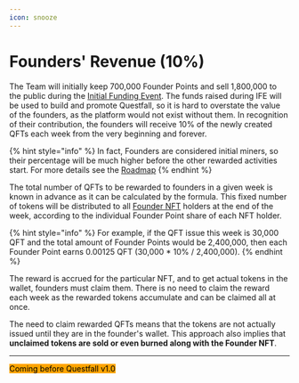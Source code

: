 ```yaml
---
icon: snooze
---
```


# Founders' Revenue (10%)

The Team will initially keep 700,000 Founder Points and sell 1,800,000 to the public during the [Initial Funding Event](../assets/founder-nfts.md). The funds raised during IFE will be used to build and promote Questfall, so it is hard to overstate the value of the founders, as the platform would not exist without them. In recognition of their contribution, the founders will receive 10% of the newly created QFTs each week from the very beginning and forever.

{% hint style="info" %}
In fact, Founders are considered initial miners, so their percentage will be much higher before the other rewarded activities start. For more details see the [Roadmap](broken-reference)
{% endhint %}

The total number of QFTs to be rewarded to founders in a given week is known in advance as it can be calculated by the formula. This fixed number of tokens will be distributed to all [Founder NFT](../assets/founder-nfts.md) holders at the end of the week, according to the individual Founder Point share of each NFT holder.

{% hint style="info" %}
For example, if the QFT issue this week is 30,000 QFT and the total amount of Founder Points would be 2,400,000, then each Founder Point earns 0.00125 QFT (30,000 \* 10% / 2,400,000).
{% endhint %}

The reward is accrued for the particular NFT, and to get actual tokens in the wallet, founders must claim them. There is no need to claim the reward each week as the rewarded tokens accumulate and can be claimed all at once.

The need to claim rewarded QFTs means that the tokens are not actually issued until they are in the founder's wallet. This approach also implies that **unclaimed tokens are sold or even burned along with the Founder NFT**.

***

<mark style="background-color:orange;">Coming before Questfall v1.0</mark>
